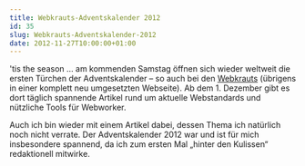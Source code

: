 ```yaml
---
title: Webkrauts-Adventskalender 2012
id: 35
slug: Webkrauts-Adventskalender-2012
date: 2012-11-27T10:00:00+01:00
---
```


'tis the season … am kommenden Samstag öffnen sich wieder weltweit die ersten Türchen der Adventskalender – so auch bei den [Webkrauts](http://www.webkrauts.de) (übrigens in einer komplett neu umgesetzten Webseite). Ab dem 1. Dezember gibt es dort täglich spannende Artikel rund um aktuelle Webstandards und nützliche Tools für Webworker.

Auch ich bin wieder mit einem Artikel dabei, dessen Thema ich natürlich noch nicht verrate. Der Adventskalender 2012 war und ist für mich insbesondere spannend, da ich zum ersten Mal „hinter den Kulissen“ redaktionell mitwirke.
